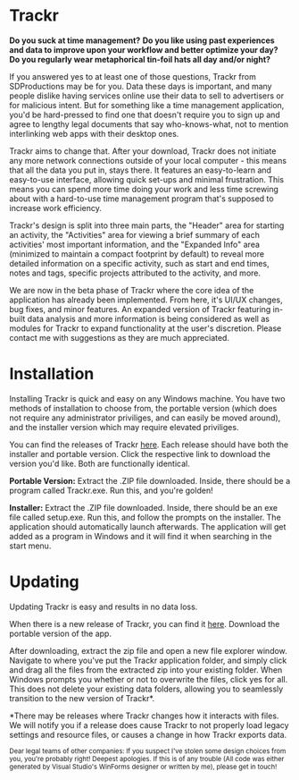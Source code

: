 # Trackr

<b>Do you suck at time management?</b>
<b>Do you like using past experiences and data to improve upon your workflow and better optimize your day?</b>
<b>Do you regularly wear metaphorical tin-foil hats all day and/or night?</b>


If you answered yes to at least one of those questions, Trackr from SDProductions may be for you. Data these days is important, and many people dislike having services online use their data to sell to advertisers or for malicious intent. But for something like a time management application, you'd be hard-pressed to find one that doesn't require you to sign up and agree to lengthy legal documents that say who-knows-what, not to mention interlinking web apps with their desktop ones.

Trackr aims to change that. After your download, Trackr does not initiate any more network connections outside of your local computer - this means that all the data you put in, stays there. It features an easy-to-learn and easy-to-use interface, allowing quick set-ups and minimal frustration. This means you can spend more time doing your work and less time screwing about with a hard-to-use time management program that's supposed to increase work efficiency.

Trackr's design is split into three main parts, the "Header" area for starting an activity, the "Activities" area for viewing a brief summary of each activities' most important information, and the "Expanded Info" area (minimized to maintain a compact footprint by default) to reveal more detailed information on a specific activity, such as start and end times, notes and tags, specific projects attributed to the activity, and more.

We are now in the beta phase of Trackr where the core idea of the application has already been implemented. From here, it's UI/UX changes, bug fixes, and minor features. An expanded version of Trackr featuring in-built data analysis and more information is being considered as well as modules for Trackr to expand functionality at the user's discretion. Please contact me with suggestions as they are much appreciated.

# Installation

Installing Trackr is quick and easy on any Windows machine. You have two methods of installation to choose from, the portable version (which does not require any administrator priviliges, and can easily be moved around), and the installer version which may require elevated priviliges.

You can find the releases of Trackr <a href="https://github.com/SDProductions/Trackr/releases">here</a>. Each release should have both the installer and portable version. Click the respective link to download the version you'd like. Both are functionally identical.

<b>Portable Version:</b>
Extract the .ZIP file downloaded. Inside, there should be a program called Trackr.exe. Run this, and you're golden!

<b>Installer:</b>
Extract the .ZIP file downloaded. Inside, there should be an exe file called setup.exe. Run this, and follow the prompts on the installer. The application should automatically launch afterwards. The application will get added as a program in Windows and it will find it when searching in the start menu.

# Updating

Updating Trackr is easy and results in no data loss.

When there is a new release of Trackr, you can find it <a href="https://github.com/SDProductions/Trackr/releases">here</a>. Download the portable version of the app.

After downloading, extract the zip file and open a new file explorer window. Navigate to where you've put the Trackr application folder, and simply click and drag all the files from the extracted zip into your existing folder. When Windows prompts you whether or not to overwrite the files, click yes for all. This does not delete your existing data folders, allowing you to seamlessly transition to the new version of Trackr*.

*There may be releases where Trackr changes how it interacts with files. We will notify you if a release does cause Trackr to not properly load legacy settings and resource files, or causes a change in how Trackr exports data.

<sup>Dear legal teams of other companies: If you suspect I've stolen some design choices from you, you're probably right! Deepest apologies. If this is of any trouble (All code was either generated by Visual Studio's WinForms designer or written by me), please get in touch!</sup>
